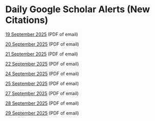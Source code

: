 # Daily Google Scholar Alerts (New Citations)

<a href="https://github.com/satoshiofficial/GoogleScholarAlerts/blob/5d4de5f369143877d1039df26b9c2b2a330c4388/10%20new%20citations%20to%20your%20articles%20-%2019%20September%202025.pdf">19 September 2025</a> (PDF of email)

<a href="https://github.com/satoshiofficial/GoogleScholarAlerts/blob/c974678390b9bd5c5e04ac7ffc018aa495c1e238/10%20new%20citations%20to%20your%20articles%20-%2020%20September%202025.pdf">20 September 2025</a> (PDF of email)

<a href="https://github.com/satoshiofficial/GoogleScholarAlerts/blob/2995b0c4691935f4c123199a0a0be1c4b260c030/10%20new%20citations%20to%20your%20articles%20-%2021%20September%202025.pdf">21 September 2025</a> (PDF of email)

<a href="https://github.com/satoshiofficial/GoogleScholarAlerts/blob/c856db2437a848ce8bcfdf9279cdd88adf3a5d32/10%20new%20citations%20to%20your%20articles%20-%2022%20September%202025.pdf">22 September 2025</a> (PDF of email)

<a href="https://github.com/satoshiofficial/GoogleScholarAlerts/blob/eca26235bb644e07984a6071324b7a69bb6104fe/10%20new%20citations%20to%20your%20articles%20-%2024%20September%202025.pdf">24 September 2025</a> (PDF of email)

<a href="https://github.com/satoshiofficial/GoogleScholarAlerts/blob/a93e7977c6cd852c8c865dd7692ccbc19de4e32a/10%20new%20citations%20to%20your%20articles%20-%2025%20September%202025.pdf">25 September 2025</a> (PDF of email)

<a href="https://github.com/satoshiofficial/GoogleScholarAlerts/blob/58abc6daf9badf86afd01897ae8c389c1501915f/10%20new%20citations%20to%20your%20articles%20-%2027%20September%202025.pdf">27 September 2025</a> (PDF of email)

<a href="https://github.com/satoshiofficial/GoogleScholarAlerts/blob/b493aefed689f2752a1f52da70f42bb81375e737/10%20new%20citations%20to%20your%20articles%20-%2028%20September%202025.pdf">28 September 2025</a> (PDF of email)

<a href="https://github.com/satoshiofficial/GoogleScholarAlerts/blob/8ec594d8e1c0aa27a12df5cfb8bdd166e06df433/10%20new%20citations%20to%20your%20articles%20-%2029%20September%202025.pdf">29 September 2025</a> (PDF of email)
